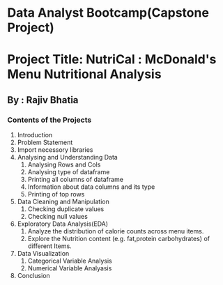 # Data Analyst Bootcamp(Capstone Project)

# Project Title: NutriCal : McDonald's Menu Nutritional Analysis
## By : Rajiv Bhatia

### Contents of the Projects

1. Introduction
2. Problem Statement
3. Import necessory libraries
4. Analysing and Understanding Data
   1. Analysing Rows and Cols
   2. Analysing type of dataframe
   3. Printing all columns of dataframe
   4. Information about data columns and its type
   5. Printing of top rows
5. Data Cleaning and Manipulation
   1. Checking duplicate values
   2. Checking null values
6. Exploratory Data Analysis(EDA)
   1. Analyze the distribution of calorie counts across menu items.
   2. Explore the Nutrition content (e.g. fat,protein carbohydrates) of different Items.
7. Data Visualization
   1. Categorical Variable Analysis
   2. Numerical Variable Analyasis
8. Conclusion
